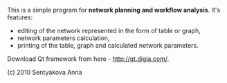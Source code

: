 This is a simple program for **network planning and workflow analysis**. It's features:
  * editing of the network represented in the form of table or graph,
  * network parameters calculation,
  * printing of the table, graph and calculated network parameters.

Download Qt framework from here - http://qt.digia.com/.

(c) 2010 Sentyakova Anna